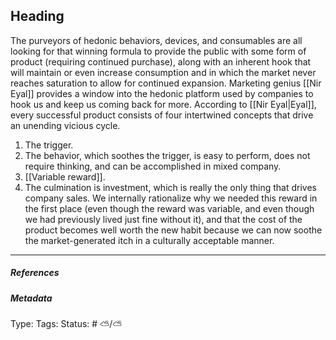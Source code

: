 ## Heading  # 

The purveyors of hedonic behaviors, devices, and consumables are all looking for that winning formula to provide the public with some form of product (requiring continued purchase), along with an inherent hook that will maintain or even increase consumption and in which the market never reaches saturation to allow for continued expansion. Marketing genius [[Nir Eyal]] provides a window into the hedonic platform used by companies to hook us and keep us coming back for more. According to [[Nir Eyal|Eyal]], every successful product consists of four intertwined concepts that drive an unending vicious cycle.

1. The trigger.
2. The behavior, which soothes the trigger, is easy to perform, does not require thinking, and can be accomplished in mixed company.
3. [[Variable reward]].
4. The culmination is investment, which is really the only thing that drives company sales. We internally rationalize why we needed this reward in the first place (even though the reward was variable, and even though we had previously lived just fine without it), and that the cost of the product becomes well worth the new habit because we can now soothe the market-generated itch in a culturally acceptable manner.

___

##### References



##### Metadata

Type: 
Tags:
Status: # ⛅️/⛅️